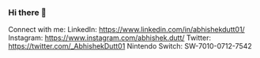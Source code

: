 ### Hi there 👋
Connect with me:
LinkedIn: https://www.linkedin.com/in/abhishekdutt01/
Instagram: https://www.instagram.com/abhishek.dutt/
Twitter: https://twitter.com/_AbhishekDutt01
Nintendo Switch: SW-7010-0712-7542
